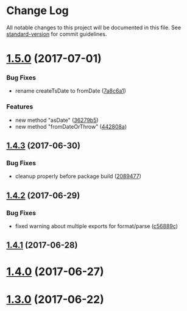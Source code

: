 # Change Log

All notable changes to this project will be documented in this file. See [standard-version](https://github.com/conventional-changelog/standard-version) for commit guidelines.

<a name="1.5.0"></a>
# [1.5.0](https://github.com/standy/ts-date/compare/v1.4.3...v1.5.0) (2017-07-01)


### Bug Fixes

* rename createTsDate to fromDate ([7a8c6a1](https://github.com/standy/ts-date/commit/7a8c6a1))


### Features

* new method "asDate" ([36279b5](https://github.com/standy/ts-date/commit/36279b5))
* new method "fromDateOrThrow" ([442808a](https://github.com/standy/ts-date/commit/442808a))



<a name="1.4.3"></a>
## [1.4.3](https://github.com/standy/ts-date/compare/v1.4.2...v1.4.3) (2017-06-30)


### Bug Fixes

* cleanup properly before package build ([2089477](https://github.com/standy/ts-date/commit/2089477))



<a name="1.4.2"></a>
## [1.4.2](https://github.com/standy/ts-date/compare/v1.4.1...v1.4.2) (2017-06-29)


### Bug Fixes

* fixed warning about multiple exports for format/parse ([c56889c](https://github.com/standy/ts-date/commit/c56889c))



<a name="1.4.1"></a>
## [1.4.1](https://github.com/standy/ts-date/compare/v1.4.0...v1.4.1) (2017-06-28)



<a name="1.4.0"></a>
# [1.4.0](https://github.com/standy/ts-date/compare/v1.3.0...v1.4.0) (2017-06-27)



<a name="1.3.0"></a>
# [1.3.0](https://github.com/standy/ts-date/compare/v1.2.0...v1.3.0) (2017-06-22)
